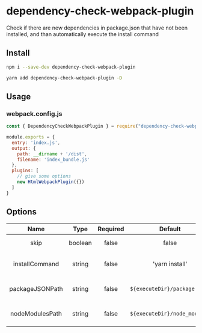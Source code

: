# dependency-check-webpack-plugin

Check if there are new dependencies in package.json that have not been installed, and than automatically execute the install command

## Install

```bash
npm i --save-dev dependency-check-webpack-plugin
```

```bash
yarn add dependency-check-webpack-plugin -D
```

## Usage

### webpack.config.js

```javascript
const { DependencyCheckWebpackPlugin } = require("dependency-check-webpack-plugin");

module.exports = {
  entry: 'index.js',
  output: {
    path: __dirname + '/dist',
    filename: 'index_bundle.js'
  },
  plugins: [
    // give some options
    new HtmlWebpackPlugin({})
  ]
}
```

## Options

|      Name       |  Type   | Required |           Default            |            Description            |
| :-------------: | :-----: | :------: | :--------------------------: | :-------------------------------: |
|      skip       | boolean |  false   |            false             |      skip plugin  execution       |
| installCommand  | string  |  false   |        'yarn install'        |  install command in your project  |
| packageJSONPath | string  |  false   | `${executeDir}/package.json` | package.json path in your project |
| nodeModulesPath | string  |  false   | `${executeDir}/node_modules` | node_modules path in your project |

